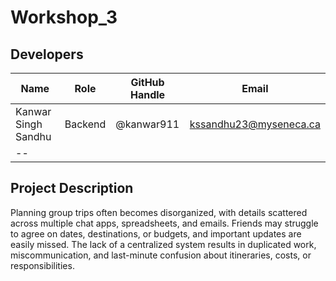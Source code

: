 # Workshop_3

## Developers

| Name                  | Role                  | GitHub Handle     | Email                  |
|-----------------------|-----------------------|-------------------|------------------------|
| Kanwar Singh Sandhu   | Backend               | @kanwar911        | kssandhu23@myseneca.ca |
| --| 

## Project Description

Planning group trips often becomes disorganized, with details scattered across multiple chat apps, spreadsheets, and emails. Friends may struggle to agree on dates, destinations, or budgets, and important updates are easily missed. The lack of a centralized system results in duplicated work, miscommunication, and last-minute confusion about itineraries, costs, or responsibilities.
